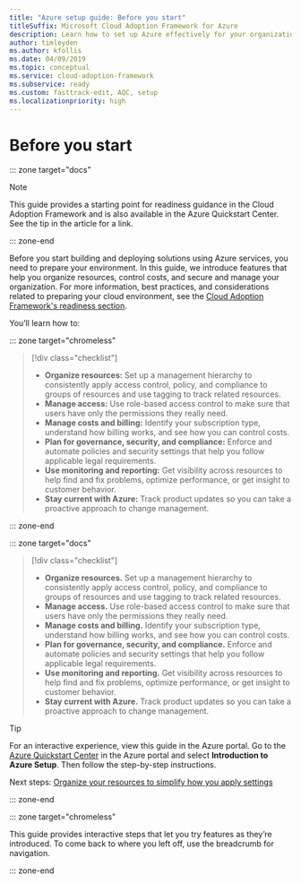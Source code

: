 ```yaml
---
title: "Azure setup guide: Before you start" 
titleSuffix: Microsoft Cloud Adoption Framework for Azure
description: Learn how to set up Azure effectively for your organization with step-by-step guidance.
author: timleyden
ms.author: kfollis
ms.date: 04/09/2019
ms.topic: conceptual
ms.service: cloud-adoption-framework
ms.subservice: ready
ms.custom: fasttrack-edit, AQC, setup
ms.localizationpriority: high
---
```


# Before you start

::: zone target="docs"
> [!NOTE]
> This guide provides a starting point for readiness guidance in the Cloud Adoption Framework and is also available in the Azure Quickstart Center. See the tip in the article for a link.

::: zone-end

Before you start building and deploying solutions using Azure services, you need to prepare your environment. In this guide, we introduce features that help you organize resources, control costs, and secure and manage your organization. For more information, best practices, and considerations related to preparing your cloud environment, see the [Cloud Adoption Framework's readiness section](../index.md).

You’ll learn how to:

::: zone target="chromeless"

> [!div class="checklist"]
>
> - **Organize resources:** Set up a management hierarchy to consistently apply access control, policy, and compliance to groups of resources and use tagging to track related resources.
> - **Manage access:** Use role-based access control to make sure that users have only the permissions they really need.
> - **Manage costs and billing:** Identify your subscription type, understand how billing works, and see how you can control costs.
> - **Plan for governance, security, and compliance:** Enforce and automate policies and security settings that help you follow applicable legal requirements.
> - **Use monitoring and reporting:** Get visibility across resources to help find and fix problems, optimize performance, or get insight to customer behavior.
> - **Stay current with Azure:** Track product updates so you can take a proactive approach to change management.

::: zone-end

::: zone target="docs"

> [!div class="checklist"]
>
> - **Organize resources.** Set up a management hierarchy to consistently apply access control, policy, and compliance to groups of resources and use tagging to track related resources.
> - **Manage access.** Use role-based access control to make sure that users have only the permissions they really need.
> - **Manage costs and billing.** Identify your subscription type, understand how billing works, and see how you can control costs.
> - **Plan for governance, security, and compliance.** Enforce and automate policies and security settings that help you follow applicable legal requirements.
> - **Use monitoring and reporting.** Get visibility across resources to help find and fix problems, optimize performance, or get insight to customer behavior.
> - **Stay current with Azure.** Track product updates so you can take a proactive approach to change management.

> [!TIP]
> For an interactive experience, view this guide in the Azure portal. Go to the [Azure Quickstart Center](https://portal.azure.com/?feature.quickstart=true#blade/Microsoft_Azure_Resources/QuickstartCenterBlade) in the Azure portal and select **Introduction to Azure Setup**. Then follow the step-by-step instructions.

Next steps: [Organize your resources to simplify how you apply settings](./organize-resources.md)

::: zone-end

::: zone target="chromeless"

This guide provides interactive steps that let you try features as they’re introduced. To come back to where you left off, use the breadcrumb for navigation.

::: zone-end
